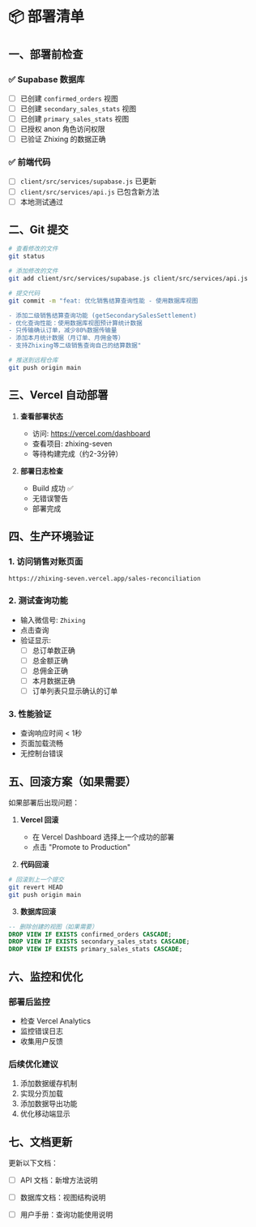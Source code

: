 # 📦 部署清单

## 一、部署前检查

### ✅ Supabase 数据库
- [ ] 已创建 `confirmed_orders` 视图
- [ ] 已创建 `secondary_sales_stats` 视图  
- [ ] 已创建 `primary_sales_stats` 视图
- [ ] 已授权 anon 角色访问权限
- [ ] 已验证 Zhixing 的数据正确

### ✅ 前端代码
- [ ] `client/src/services/supabase.js` 已更新
- [ ] `client/src/services/api.js` 已包含新方法
- [ ] 本地测试通过

## 二、Git 提交

```bash
# 查看修改的文件
git status

# 添加修改的文件
git add client/src/services/supabase.js client/src/services/api.js

# 提交代码
git commit -m "feat: 优化销售结算查询性能 - 使用数据库视图

- 添加二级销售结算查询功能 (getSecondarySalesSettlement)
- 优化查询性能：使用数据库视图预计算统计数据
- 只传输确认订单，减少80%数据传输量
- 添加本月统计数据（月订单、月佣金等）
- 支持Zhixing等二级销售查询自己的结算数据"

# 推送到远程仓库
git push origin main
```

## 三、Vercel 自动部署

1. **查看部署状态**
   - 访问: https://vercel.com/dashboard
   - 查看项目: zhixing-seven
   - 等待构建完成（约2-3分钟）

2. **部署日志检查**
   - Build 成功 ✅
   - 无错误警告
   - 部署完成

## 四、生产环境验证

### 1. 访问销售对账页面
```
https://zhixing-seven.vercel.app/sales-reconciliation
```

### 2. 测试查询功能
- 输入微信号: `Zhixing`
- 点击查询
- 验证显示:
  - [ ] 总订单数正确
  - [ ] 总金额正确
  - [ ] 总佣金正确
  - [ ] 本月数据正确
  - [ ] 订单列表只显示确认的订单

### 3. 性能验证
- 查询响应时间 < 1秒
- 页面加载流畅
- 无控制台错误

## 五、回滚方案（如果需要）

如果部署后出现问题：

1. **Vercel 回滚**
   - 在 Vercel Dashboard 选择上一个成功的部署
   - 点击 "Promote to Production"

2. **代码回滚**
```bash
# 回滚到上一个提交
git revert HEAD
git push origin main
```

3. **数据库回滚**
```sql
-- 删除创建的视图（如果需要）
DROP VIEW IF EXISTS confirmed_orders CASCADE;
DROP VIEW IF EXISTS secondary_sales_stats CASCADE;
DROP VIEW IF EXISTS primary_sales_stats CASCADE;
```

## 六、监控和优化

### 部署后监控
- 检查 Vercel Analytics
- 监控错误日志
- 收集用户反馈

### 后续优化建议
1. 添加数据缓存机制
2. 实现分页加载
3. 添加数据导出功能
4. 优化移动端显示

## 七、文档更新

更新以下文档：
- [ ] API 文档：新增方法说明
- [ ] 数据库文档：视图结构说明
- [ ] 用户手册：查询功能使用说明

